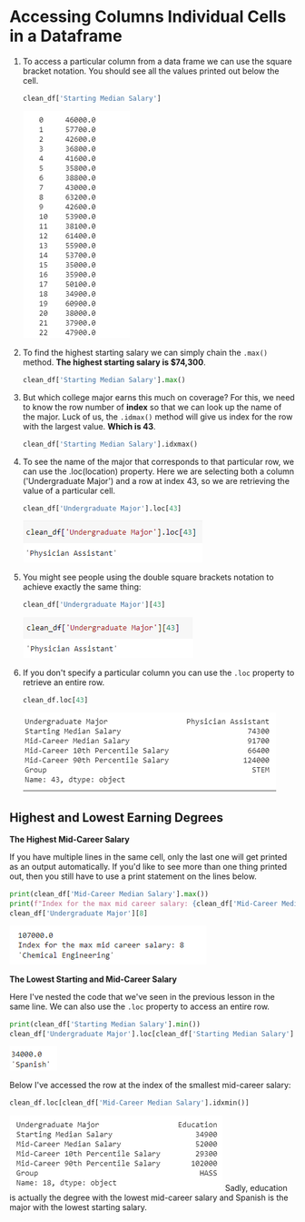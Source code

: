 # Accessing Columns Individual Cells in a Dataframe

1. To access a particular column from a data frame we can use the square bracket notation. You should see all the values printed out below the cell.

   ``` python
   clean_df['Starting Median Salary']
   ```

   ![](https://github.com/ceteongvanness/Analyzing-the-Post-University-Salaries-of-Graduates-by-Major/blob/main/Images/Ch1-6.png)

2. To find the highest starting salary we can simply chain the `.max()` method. **The highest starting salary is $74,300**.

   ``` python
   clean_df['Starting Median Salary'].max()
   ```

3. But which college major earns this much on coverage? For this, we need to know the row number of **index** so that we can look up the name of the major. Luck of us, the `.idmax()` method will give us index for the row with the largest value. **Which is 43**.

   ```python
   clean_df['Starting Median Salary'].idxmax()
   ```

4. To see the name of the major that corresponds to that particular row, we can use the .loc(location) property. Here we are selecting both a column ('Undergraduate Major') and a row at index 43, so we are retrieving the value of a particular cell.

   ```python
   clean_df['Undergraduate Major'].loc[43]
   ```

   ![](https://github.com/ceteongvanness/Analyzing-the-Post-University-Salaries-of-Graduates-by-Major/blob/main/Images/Ch1-7.png)

5. You might see people using the double square brackets notation to achieve exactly the same thing:

   ```python
   clean_df['Undergraduate Major'][43]
   ```

   ![](https://github.com/ceteongvanness/Analyzing-the-Post-University-Salaries-of-Graduates-by-Major/blob/main/Images/Ch1-8.png)

6. If you don't specify a particular column you can use the `.loc` property to retrieve an entire row.

   ``` python
   clean_df.loc[43]
   ```

   ![](https://github.com/ceteongvanness/Analyzing-the-Post-University-Salaries-of-Graduates-by-Major/blob/main/Images/Ch1-9.png)

## Highest and Lowest Earning Degrees

**The Highest Mid-Career Salary**

If you have multiple lines in the same cell, only the last one will get printed as an output automatically. If you'd like to see more than one thing printed out, then you still have to use a print statement on the lines below.

```python
print(clean_df['Mid-Career Median Salary'].max())
print(f"Index for the max mid career salary: {clean_df['Mid-Career Median Salary'].idxmax()}")
clean_df['Undergraduate Major'][8]
```

![](https://github.com/ceteongvanness/Analyzing-the-Post-University-Salaries-of-Graduates-by-Major/blob/main/Images/Ch1-10.png)

**The Lowest Starting and Mid-Career Salary**

Here I've nested the code that we've seen in the previous lesson in the same line. We can also use the `.loc` property to access an entire row.

```python
print(clean_df['Starting Median Salary'].min())
clean_df['Undergraduate Major'].loc[clean_df['Starting Median Salary'].idxmin()]
```

![](https://github.com/ceteongvanness/Analyzing-the-Post-University-Salaries-of-Graduates-by-Major/blob/main/Images/Ch1-11.png)

Below I've accessed the row at the index of the smallest mid-career salary:

```python
clean_df.loc[clean_df['Mid-Career Median Salary'].idxmin()]
```

![](https://github.com/ceteongvanness/Analyzing-the-Post-University-Salaries-of-Graduates-by-Major/blob/main/Images/Ch1-12.png)
Sadly, education is actually the degree with the lowest mid-career salary and Spanish is the major with the lowest starting salary.


